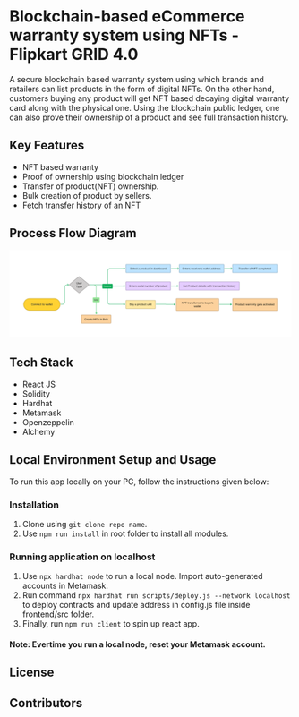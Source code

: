 # Blockchain-based eCommerce warranty system using NFTs - Flipkart GRID 4.0

A secure blockchain based warranty system using which brands and retailers can list products in the form of digital NFTs. On the other hand, customers buying any product will get NFT based decaying digital warranty card along with the physical one. Using the blockchain public ledger, one can also prove their ownership of a product and see full transaction history.

## Key Features

* NFT based warranty
* Proof of ownership using blockchain ledger
* Transfer of product(NFT) ownership.
* Bulk creation of product by sellers.
* Fetch transfer history of an NFT

## Process Flow Diagram

<img src="./GRID.png" alt="block-diagram" />

## Tech Stack
* React JS
* Solidity
* Hardhat
* Metamask
* Openzeppelin
* Alchemy

## Local Environment Setup and Usage

To run this app locally on your PC, follow the instructions given below:

### Installation

1. Clone using ``` git clone repo name ```.
2. Use ```npm run install``` in root folder to install all modules.

### Running application on localhost
1. Use ```npx hardhat node``` to run a local node. Import auto-generated accounts in Metamask.
2. Run command ```npx hardhat run scripts/deploy.js --network localhost``` to deploy contracts and update address in config.js file inside frontend/src folder.
3. Finally, run ```npm run client``` to spin up react app.


#### Note: Evertime you run a local node, reset your Metamask account.

## License

## Contributors

